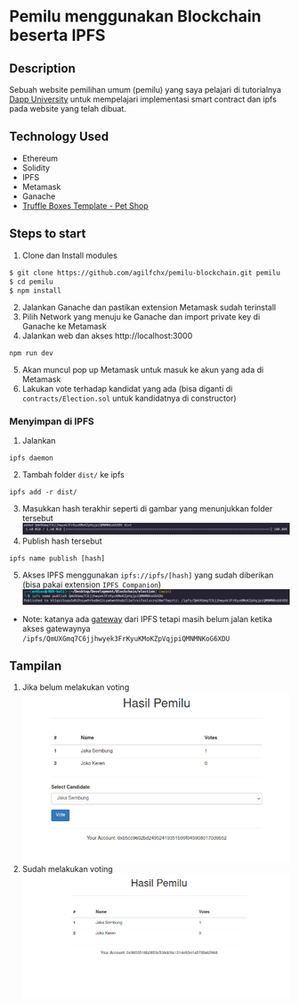 # Pemilu menggunakan Blockchain beserta IPFS

## Description

Sebuah website pemilihan umum (pemilu) yang saya pelajari di tutorialnya [Dapp University](https://www.youtube.com/watch?v=3681ZYbDSSk&t=5801s) untuk mempelajari implementasi smart contract dan ipfs pada website yang telah dibuat.

## Technology Used

- Ethereum
- Solidity
- IPFS
- Metamask
- Ganache
- [Truffle Boxes Template - Pet Shop](https://trufflesuite.com/boxes/pet-shop/)

## Steps to start

1. Clone dan Install modules

```
$ git clone https://github.com/agilfchx/pemilu-blockchain.git pemilu
$ cd pemilu
$ npm install
```

2. Jalankan Ganache dan pastikan extension Metamask sudah terinstall
3. Pilih Network yang menuju ke Ganache dan import private key di Ganache ke Metamask
4. Jalankan web dan akses http://localhost:3000

```
npm run dev
```

5. Akan muncul pop up Metamask untuk masuk ke akun yang ada di Metamask
6. Lakukan vote terhadap kandidat yang ada (bisa diganti di `contracts/Election.sol` untuk kandidatnya di constructor)

### Menyimpan di IPFS

1. Jalankan

```
ipfs daemon
```

2. Tambah folder `dist/` ke ipfs

```
ipfs add -r dist/
```

3. Masukkan hash terakhir seperti di gambar yang menunjukkan folder tersebut
   ![hash](./img/hashfolder.png)
4. Publish hash tersebut

```
ipfs name publish [hash]
```

5. Akses IPFS menggunakan `ipfs://ipfs/[hash]` yang sudah diberikan (bisa pakai extension `IPFS Companion`)
   ![hash](./img/publish.png)

- Note: katanya ada [gateway](https://docs.ipfs.tech/concepts/ipfs-gateway/#gateway-providers) dari IPFS tetapi masih belum jalan ketika akses gatewaynya `/ipfs/QmUXGmq7C6jjhwyek3FrKyuKMoKZpVqjpiQMNMNKoG6XDU`

## Tampilan

1.  Jika belum melakukan voting
    ![hash](./img/nonvoted.png)
2.  Sudah melakukan voting
    ![hash](./img/voted.png)
